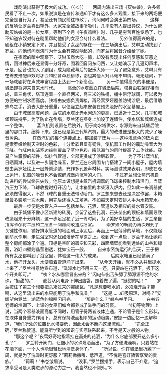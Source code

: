 　　戏剧演出获得了极大的成功。（〈＜[（
　　两周内演出三场《灰姑娘》，许多领民看了不止一次，如果说演是在宣传和通知下才有这么多人观看，接下来的两场便完全是自行为了。甚至还有领民前往市政厅，询问何时会演出第四场。
　　这样的反响让罗兰喜出望外，大家完全被故事所吸引，几乎没有人提出异议，为什么帮助灰姑娘的是一位女巫。等到下个月《午夜鸡啼》时，几乎是穷苦百姓专场了，也不知道农奴对待在剧里帮助他们的女巫会持什么看法。
　　另外值得高兴的是，剧组在小镇安定下来，并且接受了女巫的存在——在三场演出后，艾琳主动找到了罗兰，向他询问表演时为什么会有突然响起的，而罗兰将回音介绍给了她。
　　在夜莺的暗中观察下，艾琳虽然大吃一惊，却没有表现出任何反感和厌恶之情，回过神后来还显得十分好奇，围着回音问东问西，又让她演示了几遍幻声术。于是，回音也加入了剧组，成为隐藏幕后的配乐大师——为了避免意外，艾琳只有在需要搭配声效时才会和回音单独排练，剧组其他人对此毫不知情。毫无疑问，下一场戏剧将在声效丰富程度上达到一个新高点。
　　另一件值得高兴的事便是，城堡即将迎来自来水时代。
　　高耸的水塔矗立在城堡后院，塔身由铁架焊接而成，呈三角状，塔顶连着一个直径两米，高三米的铁桶，桶中带浮球阀，可以极为方便的控制水面高度。铁塔由安娜负责焊接，再经索罗娅覆盖防锈涂层，最后借助蜂鸟之手，消去大部分重量，以便竖立起来安装在预先浇好的水泥基座上。
　　由于城堡高度问题，后院的水塔比赤水河边的更高，已逼近十二米，几乎和城堡顶端持平。为了防止在倒塌，罗兰还在塔身上加设了连墙件，使水塔和城堡连成一个整体。
　　蒸汽机则设置在后院外，用于向水塔供水，水源则来自城堡后院里的那口井。细算下来，这已经是第三代蒸汽机，最大的改进便是极大的减少了噪音污染。
　　在蒸汽机的每个连接点上，都加装了垫片——这种浅蓝色的垫片正是索罗娅绘制天空时的色彩，十分柔软且富有韧性，使机器工作时的震动噪音大为下降。气缸内和活塞边缘则覆盖了草地色彩，降低漏气的同时提高了工作效能。容易产生震颤的部件，如排气管道，全部更换成了涂层软管。
　　为了不让蒸汽机日晒雨淋，以及进一步隔绝噪音，罗兰还在它周围专门搭建了一间小屋子，屋内墙壁由索罗娅绘上一层蜂巢涂装，充作多孔吸声材料。实际测试效果表明，即使在晚上运行，机器的噪音也不会惊醒城堡内沉睡的人们。
　　不过罗兰想让蒸汽机自动进料的尝试终告失败。他原本设想是由蒸汽机调器的飞球来控制木箱活门，当蒸汽压力下降，飞球收拢时打开活门，让木箱里的木柴滚入炉内，但如此一来调器就必须做得很大，不然飞球的自重无法带动活门。罗兰想来想去还是决定作罢，木箱里最多装填一次木柴，用完后还得人工填满，不如每天定时安排人手为水箱充水。
　　最后一步便是水管入户——包括龙头、花洒、管道以及相应的排水管安装。
　　由于城堡不像小区新建的砖房，余留了这些孔洞，石头垒出的顶板和墙面导致改造起来十分麻烦，这一步足足花了近一周时间，为了美好幸福的生活，罗兰亲自指挥卡尔将二层和三层各一间房间改造成浴室。
　　索罗娅的新能力再次起到了关键性作用，铺好排水管道的地面刷上水泥后，再画上一层薄薄的草地，不仅能起到防水作用，走进浴室时还犹如漫步在草原之上。收到这一点启，罗兰干脆让她将整个房间都涂了个遍。顶棚是空旷的碧空和云彩，四面墙壁能看到远处的山谷和绿茵，浴缸四壁则晶莹剔透，犹如宝石一般。
　　自来水系统运行的当天，王子把所有女巫都叫到了浴室里，体验这一伟大的成果。
　　后院水箱里已经装满了水，他拧开龙头，水便顺着管道涌了出来。
　　“从今天开始，就不必从井里提水上来了，”罗兰得意地宣布道，“洗澡水也不用三天一还，只要站在花洒下，扳下这个开关即可。”
　　“咦？水从哪里冒出来的？”闪电伸出舌头舔了舔源源不绝的水珠，“挺甜的。”
　　麦茜从闪电身下伸出脑袋，照着做了遍，“挺甜的咕！”
　　罗兰按住了第三个想要把头凑过来的娜娜瓦，“凡是想要喝水的，必须烧开后才能喝，从这里流出来的水只能用于洗手和洗澡。”
　　“这是……虹吸原理，对吗？”安娜望向罗兰，湖蓝色的眼睛闪闪光。
　　“那是什么？”蜂鸟举手问。
　　在书卷老师的培训下，上课的女巫们如今都养成了举手问的习惯。
　　“《初等物理》上说，当两个容器液面高低不同时，用管子将两者液体连通，不论管子是什么形状，在液体自身重力作用下，总有保持液面相平的运动趋势。”安娜一边回忆一边解释道，“我们所处的位置比水塔要低，因此水会不断向这里流动。”
　　“完全正确，”罗兰称赞道。能将所学到的知识与实际联系起来，不亏是天才般的人物。
　　“那这个呢？”夜莺好奇地指着挂在高处的花洒，“为什么它底部要开这么多小孔？”
　　罗兰转开阀门，让细小的水珠喷洒而出，“为了方便洗澡啊。只要站在花洒下面，一个人也能很轻松地清洗身体了。”
　　“所以说，你在城堡里折腾了一周，就是为了洗澡时更舒服？”莉莉撇撇嘴，低声道，“不愧是喜好骄奢享受的贵族。”
　　“莉莉！”书卷皱眉说。
　　“没事，”罗兰摆摆手，表示自己不介意，“追求享受可是人类进步的源动力之一，我当然也不例外。”8
　　